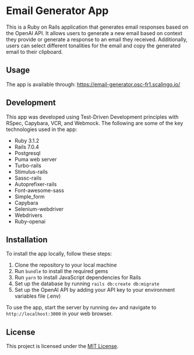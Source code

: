 # Email Generator App

This is a Ruby on Rails application that generates email responses based on the OpenAI API. It allows users to generate a new email based on context they provide or generate a response to an email they received. Additionally, users can select different tonalities for the email and copy the generated email to their clipboard.

## Usage

The app is available through: https://email-generator.osc-fr1.scalingo.io/

## Development

This app was developed using Test-Driven Development principles with RSpec, Capybara, VCR, and Webmock. The following are some of the key technologies used in the app:

- Ruby 3.1.2
- Rails 7.0.4
- Postgresql
- Puma web server
- Turbo-rails
- Stimulus-rails
- Sassc-rails
- Autoprefixer-rails
- Font-awesome-sass
- Simple_form
- Capybara
- Selenium-webdriver
- Webdrivers
- Ruby-openai

## Installation

To install the app locally, follow these steps:

1. Clone the repository to your local machine
2. Run `bundle` to install the required gems
3. Run `yarn` to install JavaScript dependencies for Rails
4. Set up the database by running `rails db:create db:migrate`
5. Set up the OpenAI API by adding your API key to your environment variables file (.env)

To use the app, start the server by running `dev` and navigate to `http://localhost:3000` in your web browser.

## License

This project is licensed under the [MIT License](LICENSE.md).

